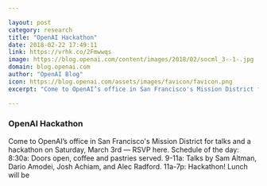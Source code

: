 ```yaml
---

layout: post
category: research
title: "OpenAI Hackathon"
date: 2018-02-22 17:49:11
link: https://vrhk.co/2Fmwwqs
image: https://blog.openai.com/content/images/2018/02/socml_3--1-.jpg
domain: blog.openai.com
author: "OpenAI Blog"
icon: https://blog.openai.com/assets/images/favicon/favicon.png
excerpt: "Come to OpenAI’s office in San Francisco's Mission District for talks and a hackathon on Saturday, March 3rd — RSVP here. Schedule of the day: 8:30a: Doors open, coffee and pastries served. 9-11a: Talks by Sam Altman, Dario Amodei, Josh Achiam, and Alec Radford. 11a-7p: Hackathon! Lunch will be"

---
```


### OpenAI Hackathon

Come to OpenAI’s office in San Francisco's Mission District for talks and a hackathon on Saturday, March 3rd — RSVP here. Schedule of the day: 8:30a: Doors open, coffee and pastries served. 9-11a: Talks by Sam Altman, Dario Amodei, Josh Achiam, and Alec Radford. 11a-7p: Hackathon! Lunch will be